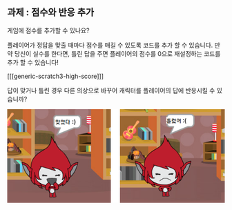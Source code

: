 ## 과제 : 점수와 반응 추가

게임에 점수를 추가할 수 있나요?

플레이어가 정답을 맞출 때마다 점수를 매길 수 있도록 코드를 추가 할 수 있습니다. 만약 당신이 실수를 한다면, 틀린 답을 주면 플레이어의 점수를 0으로 재설정하는 코드를 추가 할 수 있습니다!

[[[generic-scratch3-high-score]]]

답이 맞거나 틀린 경우 다른 의상으로 바꾸어 캐릭터를 플레이어의 답에 반응시킬 수 있습니까?

![스크린샷](images/brain-costume.png)